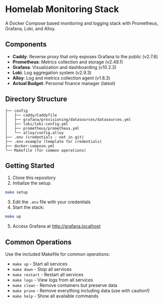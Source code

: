 # Homelab Monitoring Stack

A Docker Compose based monitoring and logging stack with Prometheus, Grafana, Loki, and Alloy.

## Components

- **Caddy**: Reverse proxy that only exposes Grafana to the public (v2.7.6)
- **Prometheus**: Metrics collection and storage (v2.49.1)
- **Grafana**: Visualization and dashboarding (v10.2.3)
- **Loki**: Log aggregation system (v2.9.3)
- **Alloy**: Log and metrics collection agent (v1.8.3)
- **Actual Budget**: Personal finance manager (latest)

## Directory Structure

```
├── config
│   ├── caddy/Caddyfile
│   ├── grafana/provisioning/datasources/datasources.yml
│   ├── loki/loki-config.yml
│   ├── prometheus/prometheus.yml
│   └── alloy/config.alloy
├── .env (credentials - not in git)
├── .env.example (template for credentials)
├── docker-compose.yml
└── Makefile (for common operations)
```

## Getting Started

1. Clone this repository
2. Initialize the setup:

```bash
make setup
```

3. Edit the `.env` file with your credentials
4. Start the stack:

```bash
make up
```

5. Access Grafana at http://grafana.localhost

## Common Operations

Use the included Makefile for common operations:

- `make up` - Start all services
- `make down` - Stop all services
- `make restart` - Restart all services
- `make logs` - View logs from all services
- `make clean` - Remove containers but preserve data
- `make prune` - Remove everything including data (use with caution!)
- `make help` - Show all available commands